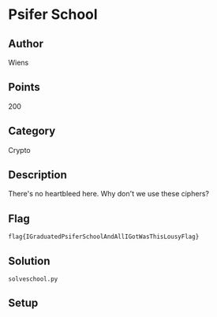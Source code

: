 # Psifer School
## Author
Wiens
## Points
200
## Category
Crypto
## Description
There's no heartbleed here. Why don't we use these ciphers?
## Flag
`flag{IGraduatedPsiferSchoolAndAllIGotWasThisLousyFlag}`
## Solution
`solveschool.py`
## Setup
